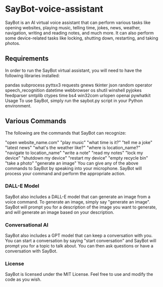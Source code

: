 # SayBot-voice-assistant

SayBot is an AI virtual voice assistant that can perform various tasks like opening websites, playing music, telling time, jokes, news, weather, navigation, writing and reading notes, and much more. It can also perform some device-related tasks like locking, shutting down, restarting, and taking photos.

## Requirements
In order to run the SayBot virtual assistant, you will need to have the following libraries installed:

pandas
subprocess
pyttsx3
requests
gnews
tkinter
json
random
operator
speech_recognition
datetime
webbrowser
os
shutil
winshell
pyjokes
feedparser
smtplib
ctypes
time
bs4
win32com
urlopen
openai
pywhatkit
Usage
To use SayBot, simply run the saybot.py script in your Python environment.

## Various Commands
The following are the commands that SayBot can recognize:

"open website_name.com"
"play music"
"what time is it?"
"tell me a joke"
"latest news"
"what's the weather like?"
"where is location_name?"
"navigate to location_name"
"write a note"
"read my notes"
"lock my device"
"shutdown my device"
"restart my device"
"empty recycle bin"
"take a photo"
"generate an image"
You can give any of the above commands to SayBot by speaking into your microphone. SayBot will process your command and perform the appropriate action.

### DALL-E Model
SayBot also includes a DALL-E model that can generate an image from a voice command. To generate an image, simply say "generate an image". SayBot will prompt you for a description of the image you want to generate, and will generate an image based on your description.

### Conversational AI
SayBot also includes a GPT model that can keep a conversation with you. You can start a conversation by saying "start conversation" and SayBot will prompt you for a topic to talk about. You can then ask questions or have a conversation with SayBot.

### License
SayBot is licensed under the MIT License. Feel free to use and modify the code as you wish.
